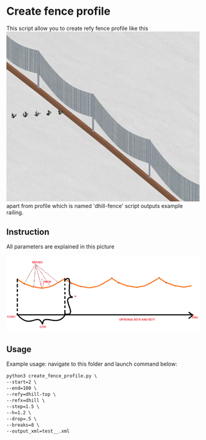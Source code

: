 # Create fence profile
This script allow you to create refy fence profile like this
![fence](pics/fence.png)
apart from profile which is named 'dhill-fence' script outputs example railing.
## Instruction
All parameters are explained in this picture

![trian](pics/instruction.png)

## Usage
Example usage: navigate to this folder and launch command below:
```{bash}
python3 create_fence_profile.py \
--start=2 \
--end=100 \
--refy=dhill-top \
--refx=dhill \
--step=1.5 \
--h=1.2 \
--drop=.5 \
--breaks=8 \
--output_xml=test__.xml
```
